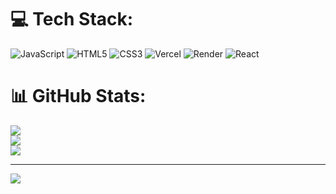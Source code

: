 
# 💻 Tech Stack:
![JavaScript](https://img.shields.io/badge/javascript-%23323330.svg?style=for-the-badge&logo=javascript&logoColor=%23F7DF1E) ![HTML5](https://img.shields.io/badge/html5-%23E34F26.svg?style=for-the-badge&logo=html5&logoColor=white) ![CSS3](https://img.shields.io/badge/css3-%231572B6.svg?style=for-the-badge&logo=css3&logoColor=white) ![Vercel](https://img.shields.io/badge/vercel-%23000000.svg?style=for-the-badge&logo=vercel&logoColor=white) ![Render](https://img.shields.io/badge/Render-%46E3B7.svg?style=for-the-badge&logo=render&logoColor=white) ![React](https://img.shields.io/badge/react-%2320232a.svg?style=for-the-badge&logo=react&logoColor=%2361DAFB)
# 📊 GitHub Stats:
![](https://github-readme-stats.vercel.app/api?username=chrisNgili&theme=dark&hide_border=false&include_all_commits=false&count_private=false)<br/>
![](https://nirzak-streak-stats.vercel.app/?user=chrisNgili&theme=dark&hide_border=false)<br/>
![](https://github-readme-stats.vercel.app/api/top-langs/?username=chrisNgili&theme=dark&hide_border=false&include_all_commits=false&count_private=false&layout=compact)



---
[![](https://visitcount.itsvg.in/api?id=chrisNgili&icon=0&color=0)](https://visitcount.itsvg.in)

<!-- Proudly created with GPRM ( https://gprm.itsvg.in ) -->

